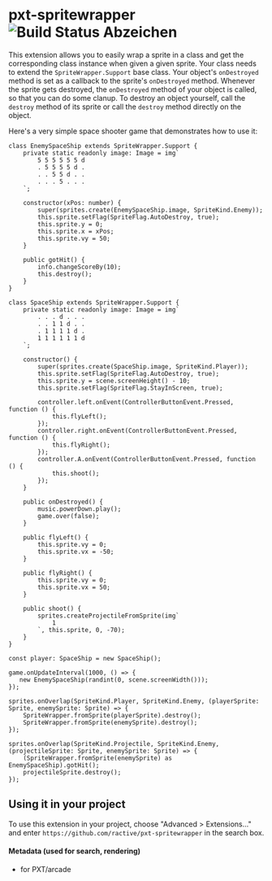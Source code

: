 
# pxt-spritewrapper ![Build Status Abzeichen](https://github.com/ractive/pxt-spritewrapper/workflows/MakeCode/badge.svg)

This extension allows you to easily wrap a sprite in a class and get the corresponding class instance
when given a given sprite. Your class needs to extend the `SpriteWrapper.Support` base class.
Your object's `onDestroyed` method is set as a callback to the sprite's `onDestroyed` method.
Whenever the sprite gets destroyed, the `onDestroyed` method of your object is called, so that you can
do some clanup. To destroy an object yourself, call the `destroy` method of its 
sprite or call the `destroy` method directly on the object.

Here's a very simple space shooter game that demonstrates how to use it:
```
class EnemySpaceShip extends SpriteWrapper.Support {
    private static readonly image: Image = img`
        5 5 5 5 5 5 d
        . 5 5 5 5 d .
        . . 5 5 d . .
        . . . 5 . . .
    `;

    constructor(xPos: number) {
        super(sprites.create(EnemySpaceShip.image, SpriteKind.Enemy));
        this.sprite.setFlag(SpriteFlag.AutoDestroy, true);
        this.sprite.y = 0;
        this.sprite.x = xPos;
        this.sprite.vy = 50;
    }

    public gotHit() {
        info.changeScoreBy(10);
        this.destroy();
    }
}

class SpaceShip extends SpriteWrapper.Support {
    private static readonly image: Image = img`
        . . . d . . .
        . . 1 1 d . .
        . 1 1 1 1 d .
        1 1 1 1 1 1 d
    `;

    constructor() {
        super(sprites.create(SpaceShip.image, SpriteKind.Player));
        this.sprite.setFlag(SpriteFlag.AutoDestroy, true);
        this.sprite.y = scene.screenHeight() - 10;
        this.sprite.setFlag(SpriteFlag.StayInScreen, true);

        controller.left.onEvent(ControllerButtonEvent.Pressed, function () {
            this.flyLeft();
        });
        controller.right.onEvent(ControllerButtonEvent.Pressed, function () {
            this.flyRight();
        });
        controller.A.onEvent(ControllerButtonEvent.Pressed, function () {
            this.shoot();
        });
    }

    public onDestroyed() {
        music.powerDown.play();
        game.over(false);
    }

    public flyLeft() {
        this.sprite.vy = 0;
        this.sprite.vx = -50;
    }

    public flyRight() {
        this.sprite.vy = 0;
        this.sprite.vx = 50;
    }

    public shoot() {
        sprites.createProjectileFromSprite(img`
            1
        `, this.sprite, 0, -70);
    }
}

const player: SpaceShip = new SpaceShip();

game.onUpdateInterval(1000, () => {
   new EnemySpaceShip(randint(0, scene.screenWidth()));
});

sprites.onOverlap(SpriteKind.Player, SpriteKind.Enemy, (playerSprite: Sprite, enemySprite: Sprite) => {
    SpriteWrapper.fromSprite(playerSprite).destroy();
    SpriteWrapper.fromSprite(enemySprite).destroy();
});

sprites.onOverlap(SpriteKind.Projectile, SpriteKind.Enemy, (projectileSprite: Sprite, enemySprite: Sprite) => {
    (SpriteWrapper.fromSprite(enemySprite) as EnemySpaceShip).gotHit();
    projectileSprite.destroy();
});
```


## Using it in your project

To use this extension in your project, choose "Advanced > Extensions..." and enter `https://github.com/ractive/pxt-spritewrapper` in the search box.

#### Metadata (used for search, rendering)

* for PXT/arcade
<script src="https://makecode.com/gh-pages-embed.js"></script><script>makeCodeRender("{{ site.makecode.home_url }}", "{{ site.github.owner_name }}/{{ site.github.repository_name }}");</script>
